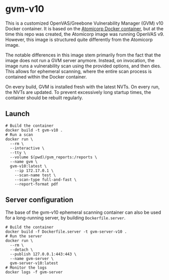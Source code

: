 # gvm-v10

This is a customized OpenVAS/Greebone Vulnerability Manager (GVM) v10 Docker container. It is based on the [Atomicorp Docker container](https://github.com/Atomicorp/openvas-docker), but at the time this repo was created, the Atomicorp image was running OpenVAS v9. However, this image is structured quite differently from the Atomicorp image.

The notable differences in this image stem primarily from the fact that the image does not run a GVM server anymore. Instead, on invocation, the image runs a vulnerability scan using the provided options, and then dies. This allows for ephemeral scanning, where the entire scan process is contained within the Docker container.

On every build, GVM is installed fresh with the latest NVTs. On every run, the NVTs are updated. To prevent excessively long startup times, the container should be rebuilt regularly.

## Launch

``` shell
# Build the container
docker build -t gvm-v10 .
# Run a scan
docker run \
  --rm \
  --interactive \
  --tty \
  --volume $(pwd)/gvm_reports:/reports \
  --name gvm \
  gvm-v10:latest \
    --ip 172.17.0.1 \
    --scan-name test \
    --scan-type full-and-fast \
    --report-format pdf
```

## Server configuration

The base of the gvm-v10 ephemeral scanning container can also be used for a long-running server, by building `Dockerfile.server`.

``` shell
# Build the container
docker build -f Dockerfile.server -t gvm-server-v10 .
# Run the server
docker run \
  --rm \
  --detach \
  --publish 127.0.0.1:443:443 \
  --name gvm-server \
  gvm-server-v10:latest
# Monitor the logs
docker logs -f gvm-server
```
